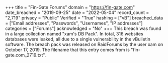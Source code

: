 +++
title = "Fin-Gate Forums"
domain = "https://fin-gate.com"
date_breached = "2019-09-25"
date = "2022-05-04"
record_count = "2,719"
privacy = "Public"
Verified = "True"
hashing = ["vB"]
breached_data = ["Email addresses", "Passwords", "Usernames", "IP addresses"]
categories = ["Forums"]
acknowledged = "No"
+++
This breach was found in a large collection named "xam's DB Pack". In total, 316 websites databases were leaked, all due to a single vulnerability in the vBulletin software. The breach pack was released on RaidForums by the user xam on October 17, 2019. The filename that this entry comes from is "fin-gate.com_2719.txt".
